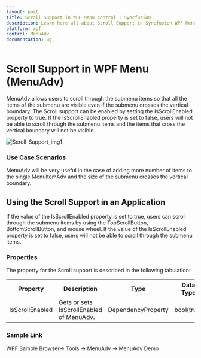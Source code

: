 ```yaml
---
layout: post
title: Scroll Support in WPF Menu control | Syncfusion
description: Learn here all about Scroll Support in Syncfusion WPF Menu (MenuAdv) control, its elements and more details.
platform: wpf
control: MenuAdv
documentation: ug
---
```


# Scroll Support in WPF Menu (MenuAdv)

MenuAdv allows users to scroll through the submenu items so that all the items of the submenu are visible even if the submenu crosses the vertical boundary. The Scroll support can be enabled by setting the IsScrollEnabled property to true. If the IsScrollEnabled property is set to false, users will not be able to scroll through the submenu items and the items that cross the vertical boundary will not be visible.

![Scroll-Support_img1](Scroll-Support_images/Scroll-Support_img1.png)



### Use Case Scenarios

MenuAdv will be very useful in the case of adding more number of items to the single MenuItemAdv and the size of the submenu crosses the vertical boundary.

## Using the Scroll Support in an Application

If the value of the IsScrollEnabled property is set to true, users can scroll through the submenu items by using the TopScrollButton, BottomScrollButton, and  mouse wheel. If the value of the IsScrollEnabled property is set to false, users will not be able to scroll through the submenu items.

### Properties

The property for the Scroll support is described in the following tabulation:



<table>
<tr>
<th>
Property </th><th>
Description </th><th>
Type </th><th>
Data Type </th></tr>
<tr>
<td>
IsScrollEnabled</td><td>
Gets or sets IsScrollEnabled of MenuAdv.</td><td>
DependencyProperty</td><td>
bool(true)</td></tr>
</table>


### Sample Link

WPF Sample Browser-> Tools -> MenuAdv -> MenuAdv Demo

